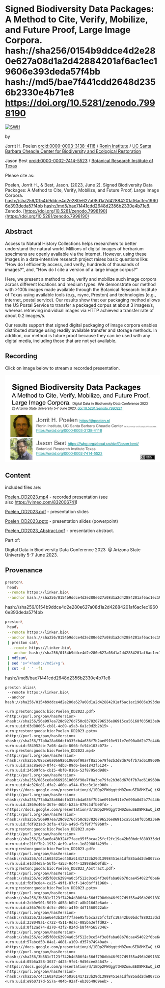 # Signed Biodiversity Data Packages: A Method to Cite, Verify, Mobilize, and Future Proof, Large Image Corpora. hash://sha256/0154b9ddce4d2e280e627a08d1a2d42884201af6ac1ec19606e393deda57f4bb hash://md5/bae7f441cdd2648d2356b2330e4b71e8 https://doi.org/10.5281/zenodo.7998190

[![SWH](https://archive.softwareheritage.org/badge/swh:1:dir:cc469f55755ce6481c30be1e95fcf53e2c8e1d7d/)](https://archive.softwareheritage.org/swh:1:dir:cc469f55755ce6481c30be1e95fcf53e2c8e1d7d;origin=https://github.com/jhpoelen/Poelen_DD2023;visit=swh:1:snp:84dab1456b6f2c3eea90f32cb7248aa5cfa4e8ca;anchor=swh:1:rev:bd4c566d3982ea0e7f0d6e9f3f54960aadc1aea8)


by 

Jorrit H. Poelen [orcid:0000-0003-3138-4118](https://orcid.org/0000-0003-3138-4118) / [Ronin Institute](https://ronininstitute.org) / [UC Santa Barbara Cheadle Center for Biodiversity and Ecological Restoration](https://ccber.ucsb.edu)

Jason Best [orcid:0000-0002-7414-5523](https://orcid.org/0000-0002-7414-5523) / [Botanical Research Institute of Texas](https://brit.org)

Please cite as:

Poelen, Jorrit H., & Best, Jason. (2023, June 2). Signed Biodiversity Data Packages: A Method to Cite, Verify, Mobilize, and Future Proof, Large Image Corpora. [hash://sha256/0154b9ddce4d2e280e627a08d1a2d42884201af6ac1ec19606e393deda57f4bb](https://linker.bio/hash://sha256/0154b9ddce4d2e280e627a08d1a2d42884201af6ac1ec19606e393deda57f4bb) [hash://md5/bae7f441cdd2648d2356b2330e4b71e8](https://linker.bio/hash://md5/bae7f441cdd2648d2356b2330e4b71e8). Zenodo. [https://doi.org/10.5281/zenodo.7998190](https://doi.org/10.5281/zenodo.7998190)


## Abstract

Access to Natural History Collections helps researchers to better understand the natural world.
Millions of digital images of herbarium specimens are openly available via the Internet.
However, using these images in a data-intensive research project raises basic questions like:
"How do I efficiently access, and verify, hundreds of thousands of images?", and, "How do I cite
a version of a large image corpus?"

Here, we present a method to cite, verify and mobilize such image corpora across different
locations and medium types. We demonstrate our method with >100k images made available
through the Botanical Research Institute of Texas using available tools (e.g., rsync, Preston)
and technologies (e.g., internet, postal service). Our results show that our packaging method
allows the US Postal Service to transfer a packaged corpus at about 3 images/s, whereas
retrieving individual images via HTTP achieved a transfer rate of about 0.2 images/s.

Our results support that signed digital packaging of image corpora enables distributed storage
using readily available transfer and storage methods. In addition, our method is future proof
because they can be used with any digital media, including those that are not yet available.

## Recording

Click on image below to stream a recorded presentation.

[![](./Poelen_DD2023_title_slide.jpg)](https://vimeo.com/832006741)

## Content
included files are:

[Poelen_DD2023.mp4](./Poelen_DD2023.mp4) - recorded presentation (see also https://vimeo.com/832006741)

[Poelen_DD2023.pdf](./Poelen_DD2023.pdf) - presentation slides

[Poelen_DD2023.pptx](./Poelen_DD2023.pptx) - presentation slides (powerpoint) 

[Poelen_DD2023_Abstract.pdf](./Poelen_DD2023_Abstract.pdf) - presentation abstract. 

Part of:

Digital Data in Biodiversity Data Conference 2023 
@ Arizona State University 5-7 June 2023.


## Provenance


```bash
preston\
 head\
 --remote https://linker.bio\
 --anchor hash://sha256/0154b9ddce4d2e280e627a08d1a2d42884201af6ac1ec19606e393deda57f4bb
```

hash://sha256/0154b9ddce4d2e280e627a08d1a2d42884201af6ac1ec19606e393deda57f4bb

```bash
preston\
 head\
 --remote https://linker.bio\
 --anchor hash://sha256/0154b9ddce4d2e280e627a08d1a2d42884201af6ac1ec19606e393deda57f4bb\
 | preston cat\
  --remote https://linker.bio\
  --anchor hash://sha256/0154b9ddce4d2e280e627a08d1a2d42884201af6ac1ec19606e393deda57f4bb\
 | md5sum\
 | sed 's+^+hash://md5/+g'\
 | cut -d ' ' -f1
```

hash://md5/bae7f441cdd2648d2356b2330e4b71e8

```
preston alias\
 --remote https://linker.bio\
 --anchor hash://sha256/0154b9ddce4d2e280e627a08d1a2d42884201af6ac1ec19606e393deda57f4bb
```

```
<urn:preston:guoda:bio:Poelen_DD2023.pdf> <http://purl.org/pav/hasVersion> <hash://sha256/56e997ea728d9276d750c837820796536e86915ca56168f035023e9e254a1f1d> <urn:uuid:03d88005-cb81-4c89-a5a3-6a1c0d2b2b15> .
<urn:preston:guoda:bio:Poelen_DD2023.pptx> <http://purl.org/pav/hasVersion> <hash://sha256/77a0a28a66dcfb335cb4a636f7b2ae0910e911e7e090a8d2b77c44647f916d2d> <urn:uuid:f84952cb-7a08-4acb-8066-fc94e103c073> .
<urn:preston:guoda:bio:Poelen_DD2023.mp4> <http://purl.org/pav/hasVersion> <hash://sha256/085ce0a06692610606f90a7f8a3be79fe2b3d8d670f7b7ad6109600e0e6af05a> <urn:uuid:aac8ae03-0f4c-4db3-89d6-bee1843f5124> .
<urn:uuid:24509fda-cb15-4bf0-816a-52f8795ed9d0> <http://purl.org/pav/hasVersion> <hash://sha256/085ce0a06692610606f90a7f8a3be79fe2b3d8d670f7b7ad6109600e0e6af05a> <urn:uuid:4c326c81-dfa2-460e-a544-63cc3c1dc900> .
<https://docs.google.com/presentation/d/1EDp2PWdggttM0ZumuSED8MKEwQ_iKNgWZ4_wpFoqQaI/export/pptx> <http://purl.org/pav/hasVersion> <hash://sha256/77a0a28a66dcfb335cb4a636f7b2ae0910e911e7e090a8d2b77c44647f916d2d> <urn:uuid:1869c40a-367e-46b4-b23a-079c5dfbe0fd> .
<https://docs.google.com/presentation/d/1EDp2PWdggttM0ZumuSED8MKEwQ_iKNgWZ4_wpFoqQaI/export/pdf> <http://purl.org/pav/hasVersion> <hash://sha256/56e997ea728d9276d750c837820796536e86915ca56168f035023e9e254a1f1d> <urn:uuid:fdf921ad-3dfa-4720-a49d-f5f9f7f99b0f> .
<urn:preston:guoda:bio:Poelen_DD2023.mp4> <http://purl.org/pav/hasVersion> <hash://sha256/2a5ae6e43b324f7faee95f5bcaa25fcf2fc19a42b60bdcf880333dcb2e4cc77e> <urn:uuid:c21ff7b2-1932-4cf9-afcc-1e82900f4295> .
<urn:preston:guoda:bio:Poelen_DD2023.pdf> <http://purl.org/pav/hasVersion> <hash://sha256/c4c1602421ec450a61417123b29d13998451ea1df885add2de807cceb3dd1278> <urn:uuid:e1dd4e5a-56fb-4a53-9c44-12898deb0fdb> .
<urn:preston:guoda:bio:Poelen_DD2023_Abstract.pdf> <http://purl.org/pav/hasVersion> <hash://sha256/ec9d5f60c62994a0c5f512c0ce54f3e0faba08b70cae454022f0be6c8455e9b0> <urn:uuid:fbf0c0e4-ca25-49f1-87cf-14c0bff11960> .
<urn:preston:guoda:bio:Poelen_DD2023.pptx> <http://purl.org/pav/hasVersion> <hash://sha256/3b581c7123f742b4d806f4c56df798dbb46f927d9f55a496b26918329a7ca627> <urn:uuid:2cb0e901-5019-4058-b0b7-a8b216d2e6ad> .
<urn:uuid:a36b76d8-dc5c-490c-a4f0-4d71560922ab> <http://purl.org/pav/hasVersion> <hash://sha256/2a5ae6e43b324f7faee95f5bcaa25fcf2fc19a42b60bdcf880333dcb2e4cc77e> <urn:uuid:238049a1-c722-4511-9dac-085ba3effd92> .
<urn:uuid:0f12ad74-d270-43f2-824d-b8f445657346> <http://purl.org/pav/hasVersion> <hash://sha256/ec9d5f60c62994a0c5f512c0ce54f3e0faba08b70cae454022f0be6c8455e9b0> <urn:uuid:57abcd50-04a1-4681-a109-d357b74940ad> .
<https://docs.google.com/presentation/d/1EDp2PWdggttM0ZumuSED8MKEwQ_iKNgWZ4_wpFoqQaI/export/pptx> <http://purl.org/pav/hasVersion> <hash://sha256/3b581c7123f742b4d806f4c56df798dbb46f927d9f55a496b26918329a7ca627> <urn:uuid:05b6a358-3037-4d25-9fe1-9d56cee84647> .
<https://docs.google.com/presentation/d/1EDp2PWdggttM0ZumuSED8MKEwQ_iKNgWZ4_wpFoqQaI/export/pdf> <http://purl.org/pav/hasVersion> <hash://sha256/c4c1602421ec450a61417123b29d13998451ea1df885add2de807cceb3dd1278> <urn:uuid:e9b0717d-557a-404b-92af-eb3054969eeb> .
```

